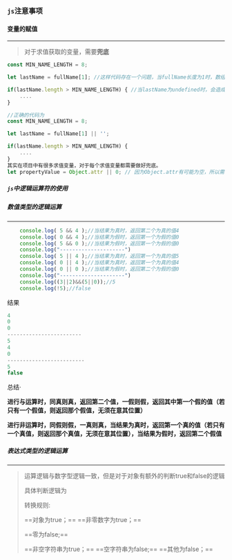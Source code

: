 ### `js`注意事项

#### 变量的赋值

-------------



>对于求值获取的变量，需要**兜底**

```js
const MIN_NAME_LENGTH = 8;

let lastName = fullName[1]; //这样代码存在一个问题，当fullName长度为1时，数组越界，lastName取不到值，因此lastName会被定义为 undefined 

if(lastName.length > MIN_NAME_LENGTH) { //当lastName为undefined时，会造成代码出错
    ....
}

//正确的代码为
const MIN_NAME_LENGTH = 8;

let lastName = fullName[1] || '';

if(lastName.length > MIN_NAME_LENGTH) {
    ....
}
其实在项目中有很多求值变量，对于每个求值变量都需要做好兜底。
let propertyValue = Object.attr || 0; // 因为Object.attr有可能为空，所以需要兜底。


```



##### `js`中逻辑运算符的使用

##### 数值类型的逻辑运算

----------

```js
	console.log( 5 && 4 );//当结果为真时，返回第二个为真的值4 
    console.log( 0 && 4 );//当结果为假时，返回第一个为假的值0 
	console.log( 5 && 0 );//当结果为假时，返回第一个为假的值0 
	console.log("---------------------")
    console.log( 5 || 4 );//当结果为真时，返回第一个为真的值5 
	console.log( 0 || 4 );//当结果为真时，返回第一个为真的值4 
    console.log( 0 || 0 );//当结果为假时，返回第二个为假的值0 
	console.log("---------------------")
    console.log((3||2)&&(5||0));//5 
    console.log(!5);//false 
```

结果

```js
4
0
0
------------------------
5
4
0
-------------------------
5
false
```

总结·

**进行与运算时，同真则真，返回第二个值，一假则假，返回其中第一个假的值（若只有一个假值，则返回那个假值，无须在意其位置）**

**进行非运算时，同假则假，一真则真，当结果为真时，返回第一个真的值（若只有一个真值，则返回那个真值，无须在意其位置），当结果为假时，返回第二个假值**



##### 表达式类型的逻辑运算

---

>运算逻辑与数字型逻辑一致，但是对于对象有额外的判断true和false的逻辑
>
>具体判断逻辑为
>
>转换规则:
>
>==对象为true；==
>==非零数字为true；==
>
>==零为false;==
>
>==非空字符串为true；==
>==空字符串为false;==
>==其他为false；==








